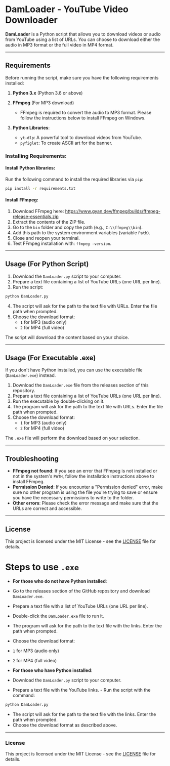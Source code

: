 # DamLoader - YouTube Video Downloader

**DamLoader** is a Python script that allows you to download videos or audio from YouTube using a list of URLs. You can choose to download either the audio in MP3 format or the full video in MP4 format.

---

## Requirements

Before running the script, make sure you have the following requirements installed:

1. **Python 3.x** (Python 3.6 or above)
2. **FFmpeg** (For MP3 download)
   - FFmpeg is required to convert the audio to MP3 format. Please follow the instructions below to install FFmpeg on Windows.
   
3. **Python Libraries**:
   - `yt-dlp`: A powerful tool to download videos from YouTube.
   - `pyfiglet`: To create ASCII art for the banner.

### Installing Requirements:

#### Install Python libraries:
Run the following command to install the required libraries via `pip`:

```bash
pip install -r requirements.txt
```

#### Install FFmpeg:
1. Download FFmpeg here: https://www.gyan.dev/ffmpeg/builds/ffmpeg-release-essentials.zip
2. Extract the contents of the ZIP file.
3. Go to the `bin` folder and copy the path (e.g., `C:\\ffmpeg\\bin`).
4. Add this path to the system environment variables (variable `Path`).
5. Close and reopen your terminal.
6. Test FFmpeg installation with: `ffmpeg -version`.

---

## Usage (For Python Script)

1. Download the `DamLoader.py` script to your computer.
2. Prepare a text file containing a list of YouTube URLs (one URL per line).
3. Run the script:

```bash
python DamLoader.py
```

4. The script will ask for the path to the text file with URLs. Enter the file path when prompted.
5. Choose the download format:
   - `1` for MP3 (audio only)
   - `2` for MP4 (full video)

The script will download the content based on your choice.

---

## Usage (For Executable .exe)

If you don't have Python installed, you can use the executable file (`DamLoader.exe`) instead.

1. Download the `DamLoader.exe` file from the releases section of this repository.
2. Prepare a text file containing a list of YouTube URLs (one URL per line).
3. Run the executable by double-clicking on it.
4. The program will ask for the path to the text file with URLs. Enter the file path when prompted.
5. Choose the download format:
   - `1` for MP3 (audio only)
   - `2` for MP4 (full video)

The `.exe` file will perform the download based on your selection.

---

## Troubleshooting

- **FFmpeg not found**: If you see an error that FFmpeg is not installed or not in the system's `PATH`, follow the installation instructions above to install FFmpeg.
- **Permission Denied**: If you encounter a "Permission denied" error, make sure no other program is using the file you're trying to save or ensure you have the necessary permissions to write to the folder.
- **Other errors**: Please check the error message and make sure that the URLs are correct and accessible.

---

## License

This project is licensed under the MIT License - see the [LICENSE](LICENSE) file for details.


# Steps to use `.exe`

- **For those who do not have Python installed**:
- Go to the releases section of the GitHub repository and download `DamLoader.exe`.
- Prepare a text file with a list of YouTube URLs (one URL per line).
- Double-click the `DamLoader.exe` file to run it.
- The program will ask for the path to the text file with the links. Enter the path when prompted.
- Choose the download format:
- `1` for MP3 (audio only)
- `2` for MP4 (full video)

- **For those who have Python installed**:
- Download the `DamLoader.py` script to your computer.
- Prepare a text file with the YouTube links. - Run the script with the command:

```bash
python DamLoader.py
```

- The script will ask for the path to the text file with the links. Enter the path when prompted.
- Choose the download format as described above.

---
### License

This project is licensed under the MIT License - see the [LICENSE](LICENSE) file for details.
